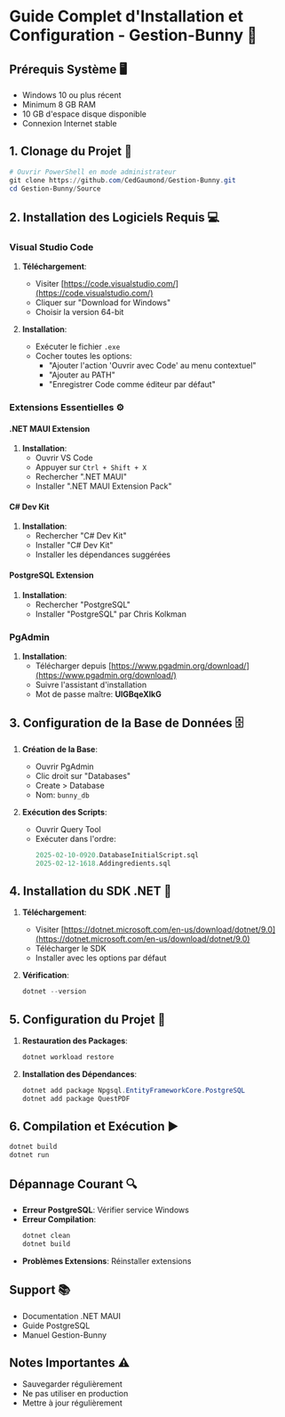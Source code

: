 # Guide Complet d'Installation et Configuration - Gestion-Bunny 🚀

## Prérequis Système 🖥️

* Windows 10 ou plus récent
* Minimum 8 GB RAM
* 10 GB d'espace disque disponible
* Connexion Internet stable

## 1. Clonage du Projet 📂

```powershell
# Ouvrir PowerShell en mode administrateur
git clone https://github.com/CedGaumond/Gestion-Bunny.git
cd Gestion-Bunny/Source
```

## 2. Installation des Logiciels Requis 💻

### Visual Studio Code
1. **Téléchargement**:
   * Visiter [https://code.visualstudio.com/](https://code.visualstudio.com/)
   * Cliquer sur "Download for Windows"
   * Choisir la version 64-bit

2. **Installation**:
   * Exécuter le fichier `.exe`
   * Cocher toutes les options:
     * "Ajouter l'action 'Ouvrir avec Code' au menu contextuel"
     * "Ajouter au PATH"
     * "Enregistrer Code comme éditeur par défaut"

### Extensions Essentielles ⚙️

#### .NET MAUI Extension
1. **Installation**:
   * Ouvrir VS Code
   * Appuyer sur `Ctrl + Shift + X`
   * Rechercher ".NET MAUI"
   * Installer ".NET MAUI Extension Pack"

#### C# Dev Kit
1. **Installation**:
   * Rechercher "C# Dev Kit"
   * Installer "C# Dev Kit"
   * Installer les dépendances suggérées

#### PostgreSQL Extension
1. **Installation**:
   * Rechercher "PostgreSQL"
   * Installer "PostgreSQL" par Chris Kolkman

### PgAdmin
1. **Installation**:
   * Télécharger depuis [https://www.pgadmin.org/download/](https://www.pgadmin.org/download/)
   * Suivre l'assistant d'installation
   * Mot de passe maître: **UlGBqeXlkG**

## 3. Configuration de la Base de Données 🗄️

1. **Création de la Base**:
   * Ouvrir PgAdmin
   * Clic droit sur "Databases"
   * Create > Database
   * Nom: `bunny_db`

2. **Exécution des Scripts**:
   * Ouvrir Query Tool
   * Exécuter dans l'ordre:
     ```sql
     2025-02-10-0920.DatabaseInitialScript.sql
     2025-02-12-1618.Addingredients.sql
     ```

## 4. Installation du SDK .NET 🔧

1. **Téléchargement**:
   * Visiter [https://dotnet.microsoft.com/en-us/download/dotnet/9.0](https://dotnet.microsoft.com/en-us/download/dotnet/9.0)
   * Télécharger le SDK
   * Installer avec les options par défaut

2. **Vérification**:
   ```powershell
   dotnet --version
   ```

## 5. Configuration du Projet 📝

1. **Restauration des Packages**:
   ```powershell
   dotnet workload restore
   ```

2. **Installation des Dépendances**:
   ```powershell
   dotnet add package Npgsql.EntityFrameworkCore.PostgreSQL
   dotnet add package QuestPDF
   ```

## 6. Compilation et Exécution ▶️

```powershell
dotnet build
dotnet run
```

## Dépannage Courant 🔍

* **Erreur PostgreSQL**: Vérifier service Windows
* **Erreur Compilation**: 
  ```powershell
  dotnet clean
  dotnet build
  ```
* **Problèmes Extensions**: Réinstaller extensions

## Support 📚

* Documentation .NET MAUI
* Guide PostgreSQL
* Manuel Gestion-Bunny

## Notes Importantes ⚠️

* Sauvegarder régulièrement
* Ne pas utiliser en production
* Mettre à jour régulièrement
